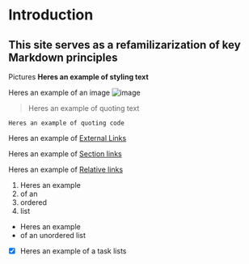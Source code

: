 # Introduction
## This site serves as a refamilizarization of key Markdown principles
Pictures
**Heres an example of styling text**

Heres an example of an image ![image](https://i.postimg.cc/43dysGSs/Screenshot-2025-04-08-at-10-26-10-PM.png)

> Heres an example of quoting text

`Heres an example of quoting code`

Heres an example of [External Links](https://docs.github.com/en/get-started/writing-on-github/getting-started-with-writing-and-formatting-on-github/basic-writing-and-formatting-syntax#links)

Heres an example of [Section links](#introduction) 

Heres an example of [Relative links](README.md)

1. Heres an example 
2. of an
3. ordered
4. list

- Heres an example
- of an unordered list

-[x] Heres an example of a task lists
